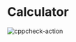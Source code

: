 # Calculator
![cppcheck-action](https://github.com/99002541/Calculator/workflows/cppcheck-action/badge.svg?branch=main)
